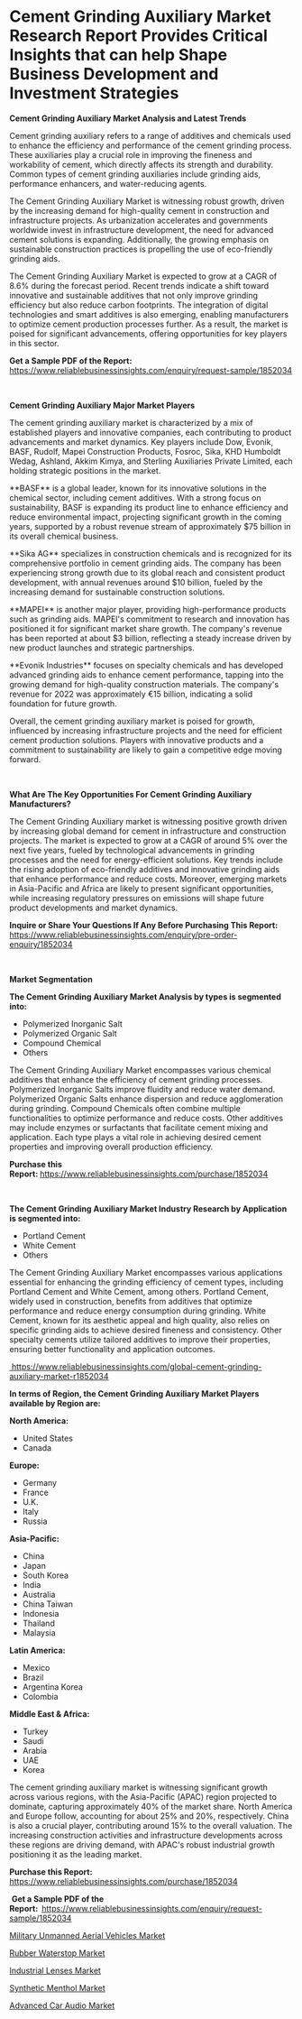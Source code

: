 <p><h1>Cement Grinding Auxiliary Market Research Report Provides Critical Insights that can help Shape Business Development and Investment Strategies</h1></p><p><strong>Cement Grinding Auxiliary Market Analysis and Latest Trends</strong></p>
<p><p>Cement grinding auxiliary refers to a range of additives and chemicals used to enhance the efficiency and performance of the cement grinding process. These auxiliaries play a crucial role in improving the fineness and workability of cement, which directly affects its strength and durability. Common types of cement grinding auxiliaries include grinding aids, performance enhancers, and water-reducing agents.</p><p>The Cement Grinding Auxiliary Market is witnessing robust growth, driven by the increasing demand for high-quality cement in construction and infrastructure projects. As urbanization accelerates and governments worldwide invest in infrastructure development, the need for advanced cement solutions is expanding. Additionally, the growing emphasis on sustainable construction practices is propelling the use of eco-friendly grinding aids. </p><p>The Cement Grinding Auxiliary Market is expected to grow at a CAGR of 8.6% during the forecast period. Recent trends indicate a shift toward innovative and sustainable additives that not only improve grinding efficiency but also reduce carbon footprints. The integration of digital technologies and smart additives is also emerging, enabling manufacturers to optimize cement production processes further. As a result, the market is poised for significant advancements, offering opportunities for key players in this sector.</p></p>
<p><strong>Get a Sample PDF of the Report:&nbsp;</strong> <a href="https://www.reliablebusinessinsights.com/enquiry/request-sample/1852034?utm_campaign=1358&utm_medium=2&utm_source=Github&utm_content=ia&utm_term=18102024&utm_id=cement-grinding-auxiliary">https://www.reliablebusinessinsights.com/enquiry/request-sample/1852034</a></p>
<p>&nbsp;</p>
<p><strong>Cement Grinding Auxiliary Major Market Players</strong></p>
<p><p>The cement grinding auxiliary market is characterized by a mix of established players and innovative companies, each contributing to product advancements and market dynamics. Key players include Dow, Evonik, BASF, Rudolf, Mapei Construction Products, Fosroc, Sika, KHD Humboldt Wedag, Ashland, Akkim Kimya, and Sterling Auxiliaries Private Limited, each holding strategic positions in the market.</p><p>**BASF** is a global leader, known for its innovative solutions in the chemical sector, including cement additives. With a strong focus on sustainability, BASF is expanding its product line to enhance efficiency and reduce environmental impact, projecting significant growth in the coming years, supported by a robust revenue stream of approximately $75 billion in its overall chemical business.</p><p>**Sika AG** specializes in construction chemicals and is recognized for its comprehensive portfolio in cement grinding aids. The company has been experiencing strong growth due to its global reach and consistent product development, with annual revenues around $10 billion, fueled by the increasing demand for sustainable construction solutions.</p><p>**MAPEI** is another major player, providing high-performance products such as grinding aids. MAPEI's commitment to research and innovation has positioned it for significant market share growth. The company's revenue has been reported at about $3 billion, reflecting a steady increase driven by new product launches and strategic partnerships.</p><p>**Evonik Industries** focuses on specialty chemicals and has developed advanced grinding aids to enhance cement performance, tapping into the growing demand for high-quality construction materials. The company's revenue for 2022 was approximately €15 billion, indicating a solid foundation for future growth.</p><p>Overall, the cement grinding auxiliary market is poised for growth, influenced by increasing infrastructure projects and the need for efficient cement production solutions. Players with innovative products and a commitment to sustainability are likely to gain a competitive edge moving forward.</p></p>
<p>&nbsp;</p>
<p><strong>What Are The Key Opportunities For Cement Grinding Auxiliary Manufacturers?</strong></p>
<p><p>The Cement Grinding Auxiliary market is witnessing positive growth driven by increasing global demand for cement in infrastructure and construction projects. The market is expected to grow at a CAGR of around 5% over the next five years, fueled by technological advancements in grinding processes and the need for energy-efficient solutions. Key trends include the rising adoption of eco-friendly additives and innovative grinding aids that enhance performance and reduce costs. Moreover, emerging markets in Asia-Pacific and Africa are likely to present significant opportunities, while increasing regulatory pressures on emissions will shape future product developments and market dynamics.</p></p>
<p><strong>Inquire or Share Your Questions If Any Before Purchasing This Report:</strong> <a href="https://www.reliablebusinessinsights.com/enquiry/pre-order-enquiry/1852034?utm_campaign=1358&utm_medium=2&utm_source=Github&utm_content=ia&utm_term=18102024&utm_id=cement-grinding-auxiliary">https://www.reliablebusinessinsights.com/enquiry/pre-order-enquiry/1852034</a></p>
<p>&nbsp;</p>
<p><strong>Market Segmentation</strong></p>
<p><strong>The Cement Grinding Auxiliary Market Analysis by types is segmented into:</strong></p>
<p><ul><li>Polymerized Inorganic Salt</li><li>Polymerized Organic Salt</li><li>Compound Chemical</li><li>Others</li></ul></p>
<p><p>The Cement Grinding Auxiliary Market encompasses various chemical additives that enhance the efficiency of cement grinding processes. Polymerized Inorganic Salts improve fluidity and reduce water demand. Polymerized Organic Salts enhance dispersion and reduce agglomeration during grinding. Compound Chemicals often combine multiple functionalities to optimize performance and reduce costs. Other additives may include enzymes or surfactants that facilitate cement mixing and application. Each type plays a vital role in achieving desired cement properties and improving overall production efficiency.</p></p>
<p><strong>Purchase this Report:&nbsp;</strong><a href="https://www.reliablebusinessinsights.com/purchase/1852034?utm_campaign=1358&utm_medium=2&utm_source=Github&utm_content=ia&utm_term=18102024&utm_id=cement-grinding-auxiliary">https://www.reliablebusinessinsights.com/purchase/1852034</a></p>
<p>&nbsp;</p>
<p><strong>The Cement Grinding Auxiliary Market Industry Research by Application is segmented into:</strong></p>
<p><ul><li>Portland Cement</li><li>White Cement</li><li>Others</li></ul></p>
<p><p>The Cement Grinding Auxiliary Market encompasses various applications essential for enhancing the grinding efficiency of cement types, including Portland Cement and White Cement, among others. Portland Cement, widely used in construction, benefits from additives that optimize performance and reduce energy consumption during grinding. White Cement, known for its aesthetic appeal and high quality, also relies on specific grinding aids to achieve desired fineness and consistency. Other specialty cements utilize tailored additives to improve their properties, ensuring better functionality and application outcomes.</p></p>
<p><a href="https://www.reliablebusinessinsights.com/global-cement-grinding-auxiliary-market-r1852034?utm_campaign=1358&utm_medium=2&utm_source=Github&utm_content=ia&utm_term=18102024&utm_id=cement-grinding-auxiliary">&nbsp;https://www.reliablebusinessinsights.com/global-cement-grinding-auxiliary-market-r1852034</a></p>
<p><strong>In terms of Region, the Cement Grinding Auxiliary Market Players available by Region are:</strong></p>
<p>
    <p> <strong> North America: </strong>
        <ul>
            <li>United States</li>
            <li>Canada</li>
        </ul>
        </p> 
    <p> <strong> Europe: </strong>
        <ul>
            <li>Germany</li>
            <li>France</li>
            <li>U.K.</li>
            <li>Italy</li>
            <li>Russia</li>
        </ul>
        </p> 
    <p> <strong> Asia-Pacific: </strong>
        <ul>
            <li>China</li>
            <li>Japan</li>
            <li>South Korea</li>
            <li>India</li>
            <li>Australia</li>
            <li>China Taiwan</li>
            <li>Indonesia</li>
            <li>Thailand</li>
            <li>Malaysia</li>
        </ul>
        </p> 
    <p> <strong> Latin America: </strong>
        <ul>
            <li>Mexico</li>
            <li>Brazil</li>
            <li>Argentina Korea</li>
            <li>Colombia</li>
        </ul>
        </p> 
    <p> <strong> Middle East & Africa: </strong>
        <ul>
            <li>Turkey</li>
            <li>Saudi</li>
            <li>Arabia</li>
            <li>UAE</li>
            <li>Korea</li>
        </ul>
    </p>
    </p>
<p><p>The cement grinding auxiliary market is witnessing significant growth across various regions, with the Asia-Pacific (APAC) region projected to dominate, capturing approximately 40% of the market share. North America and Europe follow, accounting for about 25% and 20%, respectively. China is also a crucial player, contributing around 15% to the overall valuation. The increasing construction activities and infrastructure developments across these regions are driving demand, with APAC's robust industrial growth positioning it as the leading market.</p></p>
<p><strong>Purchase this Report: </strong><a href="https://www.reliablebusinessinsights.com/purchase/1852034?utm_campaign=1358&utm_medium=2&utm_source=Github&utm_content=ia&utm_term=18102024&utm_id=cement-grinding-auxiliary">https://www.reliablebusinessinsights.com/purchase/1852034</a></p>
<p>&nbsp;<strong>Get a Sample PDF of the Report:&nbsp;&nbsp;</strong><a href="https://www.reliablebusinessinsights.com/enquiry/request-sample/1852034?utm_campaign=1358&utm_medium=2&utm_source=Github&utm_content=ia&utm_term=18102024&utm_id=cement-grinding-auxiliary">https://www.reliablebusinessinsights.com/enquiry/request-sample/1852034</a></p>
<p><strong></strong></p>
<p><p><a href="https://www.linkedin.com/pulse/military-unmanned-aerial-vehicles-market-industry-landscape-iajsf?utm_campaign=1358&utm_medium=2&utm_source=Github&utm_content=ia&utm_term=18102024&utm_id=cement-grinding-auxiliary">Military Unmanned Aerial Vehicles Market</a></p><p><a href="https://www.linkedin.com/pulse/digital-transformation-rubber-waterstop-industry-market-opportunities-nlcef?utm_campaign=1358&utm_medium=2&utm_source=Github&utm_content=ia&utm_term=18102024&utm_id=cement-grinding-auxiliary">Rubber Waterstop Market</a></p><p><a href="https://www.linkedin.com/pulse/industrial-lenses-industry-sector-new-technologies-market-impact-o9rse?utm_campaign=1358&utm_medium=2&utm_source=Github&utm_content=ia&utm_term=18102024&utm_id=cement-grinding-auxiliary">Industrial Lenses Market</a></p><p><a href="https://www.linkedin.com/pulse/synthetic-menthol-market-share-size-trends-industry-analysis-report-uswef?utm_campaign=1358&utm_medium=2&utm_source=Github&utm_content=ia&utm_term=18102024&utm_id=cement-grinding-auxiliary">Synthetic Menthol Market</a></p><p><a href="https://www.linkedin.com/pulse/strategic-roadmap-success-global-advanced-car-audio-market-analysis-tojjf?utm_campaign=1358&utm_medium=2&utm_source=Github&utm_content=ia&utm_term=18102024&utm_id=cement-grinding-auxiliary">Advanced Car Audio Market</a></p></p>